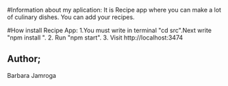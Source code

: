 #Information about my aplication:
It is Recipe app where you can make a lot of culinary dishes. You can add your recipes.

#How install Recipe App:
1.You must write in terminal "cd src".Next  write "npm install ". 
2. Run "npm start".
3. Visit http://localhost:3474

## Author;
Barbara Jamroga
